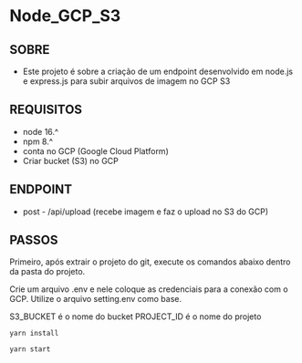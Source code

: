 # Node_GCP_S3

## SOBRE

- Este projeto é sobre a criação de um endpoint desenvolvido em node.js e express.js para subir arquivos de imagem no GCP S3

## REQUISITOS

- node 16.^
- npm 8.^
- conta no GCP (Google Cloud Platform)
- Criar bucket (S3) no GCP

## ENDPOINT

- post - /api/upload (recebe imagem e faz o upload no S3 do GCP)

## PASSOS

Primeiro, após extrair o projeto do git, execute os comandos abaixo dentro da pasta do projeto.

Crie um arquivo .env e nele coloque as credenciais para a conexão com o GCP. Utilize o arquivo setting.env como base.

S3_BUCKET é o nome do bucket
PROJECT_ID é o nome do projeto

```
yarn install
```

```
yarn start
```
